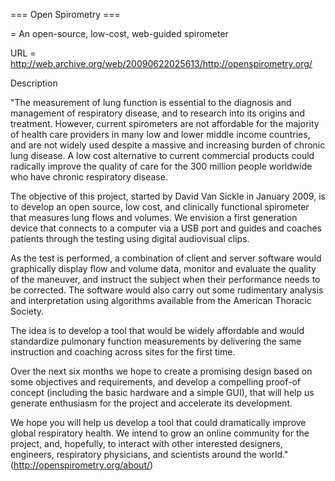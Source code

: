 === Open Spirometry ===

= An open-source, low-cost, web-guided spirometer

URL = http://web.archive.org/web/20090622025613/http://openspirometry.org/

Description

"The measurement of lung function is essential to the diagnosis and management of respiratory disease, and to research into its origins and treatment. However, current spirometers are not affordable for the majority of health care providers in many low and lower middle income countries, and are not widely used despite a massive and increasing burden of chronic lung disease. A low cost alternative to current commercial products could radically improve the quality of care for the 300 million people worldwide who have chronic respiratory disease.

The objective of this project, started by David Van Sickle in January 2009, is to develop an open source, low cost, and clinically functional spirometer that measures lung flows and volumes. We envision a first generation device that connects to a computer via a USB port and guides and coaches patients through the testing using digital audiovisual clips.

As the test is performed, a combination of client and server software would graphically display flow and volume data, monitor and evaluate the quality of the maneuver, and instruct the subject when their performance needs to be corrected. The software would also carry out some rudimentary analysis and interpretation using algorithms available from the American Thoracic Society.

The idea is to develop a tool that would be widely affordable and would standardize pulmonary function measurements by delivering the same instruction and coaching across sites for the first time.

Over the next six months we hope to create a promising design based on some objectives and requirements, and develop a compelling proof-of concept (including the basic hardware and a simple GUI), that will help us generate enthusiasm for the project and accelerate its development.

We hope you will help us develop a tool that could dramatically improve global respiratory health. We intend to grow an online community for the project, and, hopefully, to interact with other interested designers, engineers, respiratory physicians, and scientists around the world." (http://openspirometry.org/about/) 

